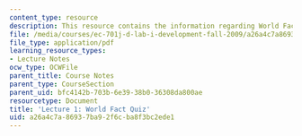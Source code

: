 ```yaml
---
content_type: resource
description: This resource contains the information regarding World Fact Quiz.
file: /media/courses/ec-701j-d-lab-i-development-fall-2009/a26a4c7a86937ba92f6cba8f3bc2ede1_MITEC_701JF09_lec1worldfact.pdf
file_type: application/pdf
learning_resource_types:
- Lecture Notes
ocw_type: OCWFile
parent_title: Course Notes
parent_type: CourseSection
parent_uid: bfc4142b-703b-6e39-38b0-36308da800ae
resourcetype: Document
title: 'Lecture 1: World Fact Quiz'
uid: a26a4c7a-8693-7ba9-2f6c-ba8f3bc2ede1
---
```

